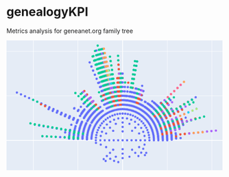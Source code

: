 # genealogyKPI
Metrics analysis for geneanet.org family tree

![example tree](./images/tree2021-08-06_143107.png)
